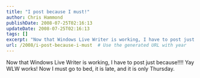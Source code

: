 ```yaml
---
title: "I post because I must!"
author: Chris Hammond
publishDate: 2008-07-25T02:16:13
updateDate: 2008-07-25T02:16:13
tags: []
excerpt: "Now that Windows Live Writer is working, I have to post just because!!!! Yay WLW works! Now I must go to bed, it is late, and it is only Thursday."
url: /2008/i-post-because-i-must  # Use the generated URL with year
---
```

<p>Now that Windows Live Writer is working, I have to post just because!!!! Yay WLW works! Now I must go to bed, it is late, and it is only Thursday.</p>

